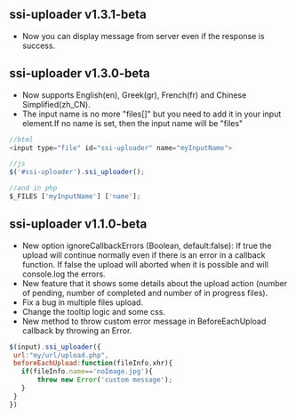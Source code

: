 ## ssi-uploader v1.3.1-beta
 * Now you can display message from server even if the response is success.

 
## ssi-uploader v1.3.0-beta
 * Now supports English(en), Greek(gr), French(fr) and Chinese Simplified(zh_CN).
 * The input name is no more "files[]" but you need to add it in your input element.If no name is set, then the input name will be "files"
 
  ```javascript
//html
<input type="file" id="ssi-uploader" name="myInputName">

//js
$('#ssi-uploader').ssi_uploader();

//and in php
$_FILES ['myInputName'] ['name'];
  ```

## ssi-uploader v1.1.0-beta
 * New option ignoreCallbackErrors (Boolean, default:false): If true the upload will continue normally even if there is an error in a callback function. If false the upload will aborted when it is possible and will console.log the errors.
 * New feature that it shows some details about the upload action (number of pending, number of completed and number of in progress files).
 * Fix a bug in multiple files upload.
 * Change the tooltip logic and some css.
 * New method to throw custom error message in BeforeEachUpload callback by throwing an Error.
 
 ```javascript
$(input).ssi_uploader({
  url:"my/url/upload.php",
  beforeEachUpload:function(fileInfo,xhr){
    if(fileInfo.name=='noImage.jpg'){
        throw new Error('custom message');
    }
  }
})
 ```
